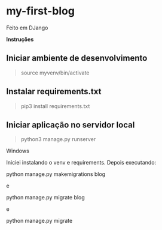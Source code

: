 # my-first-blog

Feito em DJango

**Instruções**


## Iniciar ambiente de desenvolvimento
> source myvenv/bin/activate


## Instalar requirements.txt
> pip3 install requirements.txt

## Iniciar aplicação no servidor local
> python3 manage.py runserver


Windows

Iniciei instalando o venv e requirements.
Depois executando:

python manage.py makemigrations blog

e

python manage.py migrate blog

e

python manage.py migrate
